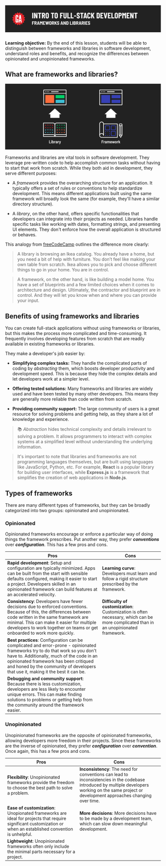 # ![Intro to Full Stack Development - Frameworks and Libraries](./assets/hero.png)

**Learning objective:** By the end of this lesson, students will be able to distinguish between frameworks and libraries in software development, understand roles and benefits, and recognize the differences between opinionated and unopinionated frameworks.

## What are frameworks and libraries?

![Libraries vs Frameworks](./assets/library-vs-framework.png)

Frameworks and libraries are vital tools in software development. They leverage pre-written code to help accomplish common tasks without having to start that work from scratch. While they both aid in development, they serve different purposes:

- A *framework* provides the overarching structure for an application. It typically offers a set of rules or conventions to help standardize development. This means different applications built using the same framework will broadly look the same (for example, they'll have a similar directory structure).

- A *library*, on the other hand, offers specific functionalities that developers can integrate into their projects as needed. Libraries handle specific tasks like working with dates, formatting strings, and presenting UI elements. They don't enforce how the overall application is structured or behaves.

This analogy from [freeCodeCamp](https://www.freecodecamp.org/news/the-difference-between-a-framework-and-a-library-bd133054023f/) outlines the difference more clearly:

> A library is browsing an Ikea catalog. You already have a home, but you need a bit of help with furniture. You don’t feel like making your own table from scratch. Ikea allows you to pick and choose different things to go in your home. You are in control.

> A framework, on the other hand, is like building a model home. You have a set of blueprints and a few limited choices when it comes to architecture and design. Ultimately, the contractor and blueprint are in control. And they will let you know when and where you can provide your input.

## Benefits of using frameworks and libraries

You can create full-stack applications without using frameworks or libraries, but this makes the process more complicated and time-consuming. It frequently involves developing features from scratch that are readily available in existing frameworks or libraries.

They make a developer's job easier by:

- **Simplifying complex tasks:** They handle the complicated parts of coding by *abstracting* them, which boosts developer productivity and development speed. This is because they hide the complex details and let developers work at a simpler level.

- **Offering tested solutions:** Many frameworks and libraries are widely used and have been tested by many other developers. This means they are generally more reliable than code written from scratch.

- **Providing community support:** The large community of users is a great resource for solving problems and getting help, as they share a lot of knowledge and experience.

> 📚 *Abstraction* hides technical complexity and details irrelevant to solving a problem. It allows programmers to interact with complex systems at a simplified level without understanding the underlying information.

> It's important to note that libraries and frameworks are not programming languages themselves, but are built using languages like JavaScript, Python, etc. For example, **React** is a popular library for building user interfaces, while **Express.js** is a framework that simplifies the creation of web applications in **Node.js**.

## Types of frameworks

There are many different types of frameworks, but they can be broadly categorized into two groups: opinionated and unopinionated.

### Opinionated

Opinionated frameworks encourage or enforce a particular way of doing things the framework prescribes. Put another way, they prefer ***conventions*** over ***configuration***. This has a few pros and cons.

| Pros | Cons |
| ---- | ---- | 
|**Rapid development**: Setup and configuration are typically minimized. Apps can be built from the start with sensible defaults configured, making it easier to start a project. Developers skilled in an opinionated framework can build features at an accelerated velocity. | **Learning curve**: Developers must learn and follow a rigid structure prescribed by the framework. |
| **Consistency**: Developers have fewer decisions due to enforced conventions. Because of this, the differences between code written in the same framework are minimal. This can make it easier for multiple developers to work together on teams or get onboarded to work more quickly. | **Difficulty of customization**: Customization is often necessary, which can be more complicated than in an unopinionated framework. |
| **Best practices**: Configuration can be complicated and error-prone - opinionated frameworks try to do that work so you don't have to. Additionally, much of the code in an opinionated framework has been critiqued and honed by the community of developers that use it, making it the best it can be.|  |
| **Debugging and community support**: Because there is less customization, developers are less likely to encounter unique errors. This can make finding solutions to problems or getting help from the community around the framework easier. |  |

### Unopinionated

Unopinionated frameworks are the opposite of opinionated frameworks, allowing developers more freedom in their projects. Since these frameworks are the inverse of opinionated, they prefer ***configuration*** over ***convention***. Once again, this has a few pros and cons.

| Pros                                         | Cons                                                     |
|----------------------------------------------|----------------------------------------------------------|
| **Flexibility**: Unopinionated frameworks provide the freedom to choose the best path to solve a problem. | **Inconsistency**: The need for conventions can lead to inconsistencies in the codebase introduced by multiple developers working on the same project or development approaches changing over time. |
| **Ease of customization**: Unopionated frameworks are ideal for projects that require significant customization or when an established convention is unhelpful. | **More decisions**: More decisions have to be made by a development team, which can slow down meaningful development. |
| **Lightweight**: Unopinionated frameworks often only include the minimal parts necessary for a project. |                                                          |
